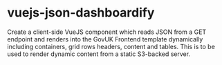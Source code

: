 # vuejs-json-dashboardify
Create a client-side VueJS component which reads JSON from a GET endpoint and renders into the GovUK Frontend template dynamically including containers, grid rows headers, content and tables. This is to be used to render dynamic content from a static S3-backed server.
